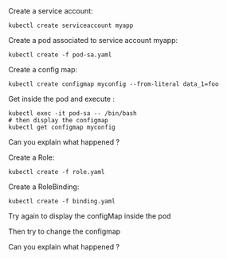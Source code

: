 ##

Create a service account:
```
kubectl create serviceaccount myapp
```

Create a pod associated to service account myapp:
```
kubectl create -f pod-sa.yaml
````

Create a config map:
```
kubectl create configmap myconfig --from-literal data_1=foo
````

Get inside the pod and  execute  :
```
kubectl exec -it pod-sa -- /bin/bash
# then display the configmap
kubectl get configmap myconfig
```
Can you explain what happened ?


Create a Role:
```
kubectl create -f role.yaml
```

Create a RoleBinding:
```
kubectl create -f binding.yaml
```

Try again to display the configMap inside the pod

Then try to change the configmap

Can you explain what happened ?